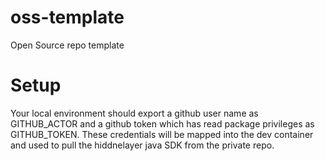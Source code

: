 # oss-template
Open Source repo template

# Setup
Your local environment should export a github user name as GITHUB_ACTOR and a github token which has read package privileges as GITHUB_TOKEN.
These credentials will be mapped into the dev container and used to pull the hiddnelayer java SDK from the private repo.
